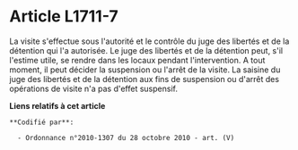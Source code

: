 # Article L1711-7

La visite s'effectue sous l'autorité et le contrôle du juge des libertés et de la détention qui l'a autorisée. Le juge des
libertés et de la détention peut, s'il l'estime utile, se rendre dans les locaux pendant l'intervention. A tout moment, il
peut décider la suspension ou l'arrêt de la visite. La saisine du juge des libertés et de la détention aux fins de suspension
ou d'arrêt des opérations de visite n'a pas d'effet suspensif.

**Liens relatifs à cet article**

	**Codifié par**:

	  - Ordonnance n°2010-1307 du 28 octobre 2010 - art. (V)
